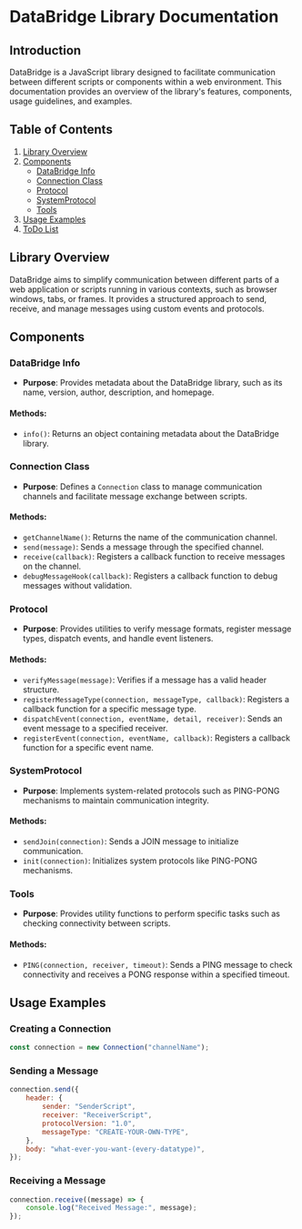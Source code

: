 # DataBridge Library Documentation

## Introduction

DataBridge is a JavaScript library designed to facilitate communication between different scripts or components within a web environment. This documentation provides an overview of the library's features, components, usage guidelines, and examples.

## Table of Contents

1. [Library Overview](#library-overview)
2. [Components](#components)
    - [DataBridge Info](#databridge-info)
    - [Connection Class](#connection-class)
    - [Protocol](#protocol)
    - [SystemProtocol](#systemprotocol)
    - [Tools](#tools)
3. [Usage Examples](#usage-examples)
4. [ToDo List](#todo-list)

## Library Overview

DataBridge aims to simplify communication between different parts of a web application or scripts running in various contexts, such as browser windows, tabs, or frames. It provides a structured approach to send, receive, and manage messages using custom events and protocols.

## Components

### DataBridge Info

- **Purpose**: Provides metadata about the DataBridge library, such as its name, version, author, description, and homepage.

#### Methods:

- `info()`: Returns an object containing metadata about the DataBridge library.

### Connection Class

- **Purpose**: Defines a `Connection` class to manage communication channels and facilitate message exchange between scripts.

#### Methods:

- `getChannelName()`: Returns the name of the communication channel.
- `send(message)`: Sends a message through the specified channel.
- `receive(callback)`: Registers a callback function to receive messages on the channel.
- `debugMessageHook(callback)`: Registers a callback function to debug messages without validation.

### Protocol

- **Purpose**: Provides utilities to verify message formats, register message types, dispatch events, and handle event listeners.

#### Methods:

- `verifyMessage(message)`: Verifies if a message has a valid header structure.
- `registerMessageType(connection, messageType, callback)`: Registers a callback function for a specific message type.
- `dispatchEvent(connection, eventName, detail, receiver)`: Sends an event message to a specified receiver.
- `registerEvent(connection, eventName, callback)`: Registers a callback function for a specific event name.

### SystemProtocol

- **Purpose**: Implements system-related protocols such as PING-PONG mechanisms to maintain communication integrity.

#### Methods:

- `sendJoin(connection)`: Sends a JOIN message to initialize communication.
- `init(connection)`: Initializes system protocols like PING-PONG mechanisms.

### Tools

- **Purpose**: Provides utility functions to perform specific tasks such as checking connectivity between scripts.

#### Methods:

- `PING(connection, receiver, timeout)`: Sends a PING message to check connectivity and receives a PONG response within a specified timeout.

## Usage Examples

### Creating a Connection

```javascript
const connection = new Connection("channelName");
```

### Sending a Message

```javascript
connection.send({
    header: {
        sender: "SenderScript",
        receiver: "ReceiverScript",
        protocolVersion: "1.0",
        messageType: "CREATE-YOUR-OWN-TYPE",
    },
    body: "what-ever-you-want-(every-datatype)",
});
```

### Receiving a Message

```javascript
connection.receive((message) => {
    console.log("Received Message:", message);
});
```
